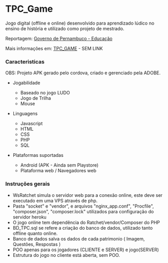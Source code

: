 # TPC_Game

Jogo digital (offline e online) desenvolvido para aprendizado lúdico no ensino de história e utilizado como projeto de mestrado.

Reportagem: [Governo de Pernambuco - Educação](http://www.educacao.pe.gov.br/portal/?pag=1&cat=18&art=6369)

Mais informações em: [TPC_GAME](#) - SEM LINK

### Caracteristicas

OBS: Projeto APK gerado pelo cordova, criado e gerenciado pela ADOBE.

- Jogabilidade
  - Baseado no jogo LUDO
  - Jogo de Trilha
  - Mouse

- Linguagens
  - Javascript
  - HTML
  - CSS
  - PHP
  - SQL

- Plataformas suportadas
  - Android (APK - Ainda sem Playstore)
  - Plataforma web / Navegadores web

### Instruções gerais

- WsRatchet simula o servidor web para a conexão online, este deve ser executado em uma VPS através de php.
- Pasta "socket" e "vendor", e  arquivos "nginx_app.conf", "Procfile", "composer.json", "composer.lock" utilizados para configuração do servidor heroku
- O jogo online tem dependência do  Ratchet/vendor/Composer do PHP
- BD_TPC.sql se refere a criação do banco de dados, utilizado tanto offline quanto online.
- Banco de dados salva os dados de cada patrimonio ( Imagem, Questões, Respostas )
- POO apenas para os jogadores (CLIENTE e SERVER) e jogo(SERVER)
- Estrutura do jogo no cliente está aberta, sem POO.
